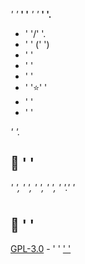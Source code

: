 *' '* **' '** *' '* **' '.**

- '   '/'  '.
- '   ' ('  ')
- '        '
- '        '
- '        '
- '        '⭐'        '
- '        '
- '        '

*'        '.*

## 🔵 '        '
*'        ', '        ', '        ', '        ', '        '.'        '*
#

## 📖 '        '
[GPL-3.0](https://www.gnu.org/licenses/gpl-3.0.html) - '        ' ['        '](https://github.com/Bes-js)
